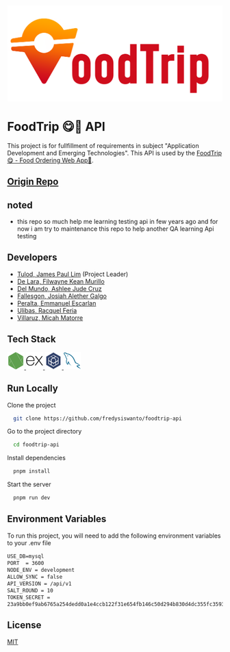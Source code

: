 ![Logo](./public/sketch1656314034272.png)

# FoodTrip 😋🍕 API

This project is for fullfillment of requirements in subject "Application Development and Emerging Technologies". This API is used by the [FoodTrip 😋 - Food Ordering Web App🍕](https://github.com/micahvllz/foodtrip-web).

## [Origin Repo](https://github.com/polekstulod/foodtrip-api)

## noted

- this repo so much help me learning testing api in few years ago and for now i am try to maintenance this repo to help another QA learning Api testing

## Developers

- [Tulod, James Paul Lim](https://github.com/polekstulod) (Project Leader)
- [De Lara, Filwayne Kean Murillo](https://github.com/drollive)
- [Del Mundo, Ashlee Jude Cruz](https://github.com/AshleeJude)
- [Fallesgon, Josiah Alether Galgo](https://github.com/Josayah32)
- [Peralta, Emmanuel Escarlan](https://github.com/emmanperalta4)
- [Ulibas, Racquel Feria](https://github.com/racquelulibas)
- [Villaruz, Micah Matorre](https://github.com/micahvllz)

## Tech Stack

<a href="https://nodejs.org" target="_blank" rel="noreferrer"> <img src="https://raw.githubusercontent.com/devicons/devicon/master/icons/nodejs/nodejs-plain.svg" alt="nodejs" width="40" height="40"/> </a>
<a href="https://expressjs.com" target="_blank" rel="noreferrer"> <img src="https://raw.githubusercontent.com/devicons/devicon/master/icons/express/express-original.svg" alt="express" width="40" height="40"/> </a>
<a href="https://sequelize.org/" target="_blank" rel="noreferrer"> <img src="https://raw.githubusercontent.com/devicons/devicon/master/icons/sequelize/sequelize-plain.svg" alt="sequelize" width="40" height="40"/> </a>
<a href="https://www.mysql.com/" target="_blank" rel="noreferrer"> <img src="https://raw.githubusercontent.com/devicons/devicon/master/icons/mysql/mysql-plain.svg" alt="mysql" width="40" height="40"/> </a>

## Run Locally

Clone the project

```bash
  git clone https://github.com/fredysiswanto/foodtrip-api
```

Go to the project directory

```bash
  cd foodtrip-api
```

Install dependencies

```bash
  pnpm install
```

Start the server

```bash
  pnpm run dev
```

## Environment Variables

To run this project, you will need to add the following environment variables to your .env file

```env
USE_DB=mysql
PORT  = 3600
NODE_ENV = development
ALLOW_SYNC = false
API_VERSION = /api/v1
SALT_ROUND = 10
TOKEN_SECRET = 23a9bb0ef9ab6765a254dedd0a1e4ccb122f31e654fb146c50d294b830d4dc355fc35932ae9fe609c6d4ab3952bfdb94aea813a8b8fe86279704f35ad536af14
```

## License

[MIT](https://choosealicense.com/licenses/mit/)
